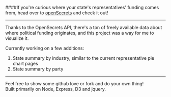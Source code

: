 ####If you're curious where your state's representatives' funding comes from, head over to [openSecrets] and check it out!
***

Thanks to the OpenSecrets API, there's a ton of freely available data
about where political funding originates, and this project was a way for me to visualize it.





Currently working on a few additions:

1. State summary by industry, similar to the current representative pie chart pages
2. State summary by party

***

Feel free to show some github love or fork and do your own thing!  
Built primarily on Node, Express, D3 and jquery.


[openSecrets]:http://opensecrets.herokuapp.com
